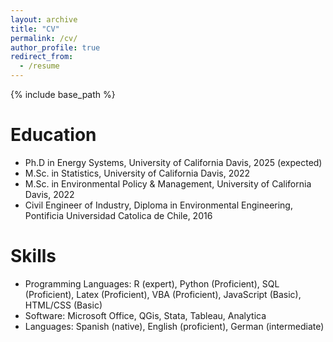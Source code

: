 ```yaml
---
layout: archive
title: "CV"
permalink: /cv/
author_profile: true
redirect_from:
  - /resume
---
```


{% include base_path %}

Education
======
* Ph.D in Energy Systems, University of California Davis, 2025 (expected)
* M.Sc. in Statistics, University of California Davis, 2022
* M.Sc. in Environmental Policy & Management, University of California Davis, 2022
* Civil Engineer of Industry, Diploma in Environmental Engineering, Pontificia Universidad Catolica de Chile, 2016

  
Skills
======
* Programming Languages: R (expert), Python (Proficient), SQL (Proficient), Latex (Proficient), VBA (Proficient), JavaScript (Basic), HTML/CSS (Basic)
* Software: Microsoft Office, QGis, Stata, Tableau, Analytica
* Languages: Spanish (native), English (proficient), German (intermediate)

